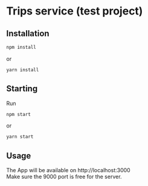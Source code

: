 # Trips service (test project)

## Installation

```bash
npm install
```

or 

```bash
yarn install
```

## Starting

Run 
```bash
npm start
```
or
```bash
yarn start
```

## Usage
The App will be available on http://localhost:3000  
Make sure the 9000 port is free for the server.